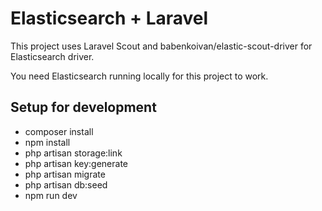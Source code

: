 # Elasticsearch + Laravel

This project uses Laravel Scout and babenkoivan/elastic-scout-driver for Elasticsearch driver.

You need Elasticsearch running locally for this project to work.

## Setup for development

- composer install
- npm install
- php artisan storage:link
- php artisan key:generate
- php artisan migrate
- php artisan db:seed
- npm run dev
